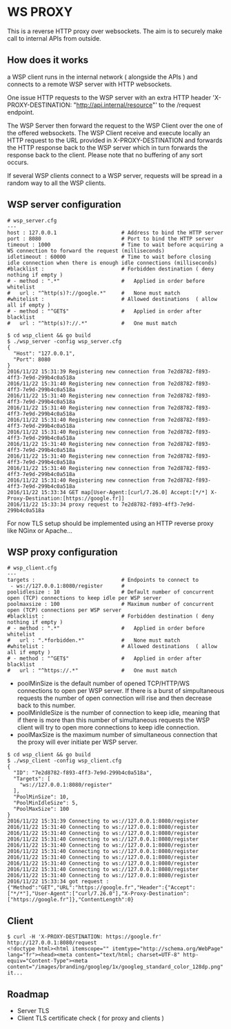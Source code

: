 WS PROXY
========

This is a reverse HTTP proxy over websockets.
The aim is to securely make call to internal APIs from outside.

How does it works
-----------------

a WSP client runs in the internal network ( alongside the APIs )
and connects to a remote WSP server with HTTP websockets.

One issue HTTP requests to the WSP server with an extra
HTTP header 'X-PROXY-DESTINATION: "http://api.internal/resource"'
to the /request endpoint.

The WSP Server then forward the request to the WSP Client over the
one of the offered websockets. The WSP Client receive and execute
locally an HTTP request to the URL provided in X-PROXY-DESTINATION
and forwards the HTTP response back to the WSP server which in turn
forwards the response back to the client. Please note that no
buffering of any sort occurs.

If several WSP clients connect to a WSP server, requests will be spread
in a random way to all the WSP clients.

WSP server configuration
------------------------

```
# wsp_server.cfg
---
host : 127.0.0.1                     # Address to bind the HTTP server
port : 8080                          # Port to bind the HTTP server
timeout : 1000                       # Time to wait before acquiring a WS connection to forward the request (milliseconds)
idletimeout : 60000                  # Time to wait before closing idle connection when there is enough idle connections (milliseconds)
#blacklist :                         # Forbidden destination ( deny nothing if empty )
# - method : ".*"                    #   Applied in order before whitelist
#   url : "^http(s)?://google.*"     #   None must match
#whitelist :                         # Allowed destinations  ( allow all if empty )
# - method : "^GET$"                 #   Applied in order after blacklist
#   url : "^http(s)?://.*"           #   One must match

```

```
$ cd wsp_client && go build
$ ./wsp_server -config wsp_server.cfg
{
  "Host": "127.0.0.1",
  "Port": 8080
}
2016/11/22 15:31:39 Registering new connection from 7e2d8782-f893-4ff3-7e9d-299b4c0a518a
2016/11/22 15:31:40 Registering new connection from 7e2d8782-f893-4ff3-7e9d-299b4c0a518a
2016/11/22 15:31:40 Registering new connection from 7e2d8782-f893-4ff3-7e9d-299b4c0a518a
2016/11/22 15:31:40 Registering new connection from 7e2d8782-f893-4ff3-7e9d-299b4c0a518a
2016/11/22 15:31:40 Registering new connection from 7e2d8782-f893-4ff3-7e9d-299b4c0a518a
2016/11/22 15:31:40 Registering new connection from 7e2d8782-f893-4ff3-7e9d-299b4c0a518a
2016/11/22 15:31:40 Registering new connection from 7e2d8782-f893-4ff3-7e9d-299b4c0a518a
2016/11/22 15:31:40 Registering new connection from 7e2d8782-f893-4ff3-7e9d-299b4c0a518a
2016/11/22 15:31:40 Registering new connection from 7e2d8782-f893-4ff3-7e9d-299b4c0a518a
2016/11/22 15:31:40 Registering new connection from 7e2d8782-f893-4ff3-7e9d-299b4c0a518a
2016/11/22 15:33:34 GET map[User-Agent:[curl/7.26.0] Accept:[*/*] X-Proxy-Destination:[https://google.fr]]
2016/11/22 15:33:34 proxy request to 7e2d8782-f893-4ff3-7e9d-299b4c0a518a
```

For now TLS setup should be implemented using an HTTP reverse proxy
like NGinx or Apache...

WSP proxy configuration
-----------------------

```
# wsp_client.cfg
---
targets :                            # Endpoints to connect to
 - ws://127.0.0.1:8080/register      #
poolidlesize : 10                    # Default number of concurrent open (TCP) connections to keep idle per WSP server
poolmaxsize : 100                    # Maximum number of concurrent open (TCP) connections per WSP server
#blacklist :                         # Forbidden destination ( deny nothing if empty )
# - method : ".*"                    #   Applied in order before whitelist
#   url : ".*forbidden.*"            #   None must match
#whitelist :                         # Allowed destinations  ( allow all if empty )
# - method : "^GET$"                 #   Applied in order after blacklist
#   url : "^https://.*"              #   One must match
```

 - poolMinSize is the default number of opened TCP/HTTP/WS connections
 to open per WSP server. If there is a burst of simpultaneous requests 
 the number of open connection will rise and then decrease back to this
 number.
 - poolMinIdleSize is the number of connection to keep idle, meaning
 that if there is more than this number of simultaneous requests the
 WSP client will try to open more connections to keep idle connection.
 - poolMaxSize is the maximum number of simultaneous connection that
 the proxy will ever initiate per WSP server.

```
$ cd wsp_client && go build
$ ./wsp_client -config wsp_client.cfg
{
  "ID": "7e2d8782-f893-4ff3-7e9d-299b4c0a518a",
  "Targets": [
    "ws://127.0.0.1:8080/register"
  ],
  "PoolMinSize": 10,
  "PoolMinIdleSize": 5,
  "PoolMaxSize": 100
}
2016/11/22 15:31:39 Connecting to ws://127.0.0.1:8080/register
2016/11/22 15:31:40 Connecting to ws://127.0.0.1:8080/register
2016/11/22 15:31:40 Connecting to ws://127.0.0.1:8080/register
2016/11/22 15:31:40 Connecting to ws://127.0.0.1:8080/register
2016/11/22 15:31:40 Connecting to ws://127.0.0.1:8080/register
2016/11/22 15:31:40 Connecting to ws://127.0.0.1:8080/register
2016/11/22 15:31:40 Connecting to ws://127.0.0.1:8080/register
2016/11/22 15:31:40 Connecting to ws://127.0.0.1:8080/register
2016/11/22 15:31:40 Connecting to ws://127.0.0.1:8080/register
2016/11/22 15:31:40 Connecting to ws://127.0.0.1:8080/register
2016/11/22 15:33:34 got request : {"Method":"GET","URL":"https://google.fr","Header":{"Accept":["*/*"],"User-Agent":["curl/7.26.0"],"X-Proxy-Destination":["https://google.fr"]},"ContentLength":0}
```

Client
------

```
$ curl -H 'X-PROXY-DESTINATION: https://google.fr' http://127.0.0.1:8080/request
<!doctype html><html itemscope="" itemtype="http://schema.org/WebPage" lang="fr"><head><meta content="text/html; charset=UTF-8" http-equiv="Content-Type"><meta content="/images/branding/googleg/1x/googleg_standard_color_128dp.png" it...
```

Roadmap
-------

 - Server TLS
 - Client TLS certificate check ( for proxy and clients )